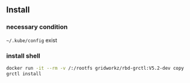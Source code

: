 ## Install

### necessary condition
`~/.kube/config` exist

### install shell
```bash
docker run -it --rm -v /:/rootfs gridworkz/rbd-grctl:V5.2-dev copy
grctl install
```
